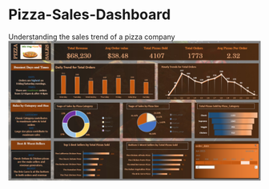 # Pizza-Sales-Dashboard
Understanding the sales trend of a pizza company
![Pizza Dashboard](https://github.com/nilot7488/Pizza-Sales-Dashboard/blob/main/Pizza%20Dashboard.png)
